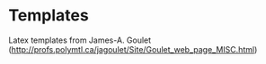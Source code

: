# Templates
Latex templates from James-A. Goulet (http://profs.polymtl.ca/jagoulet/Site/Goulet_web_page_MISC.html)


